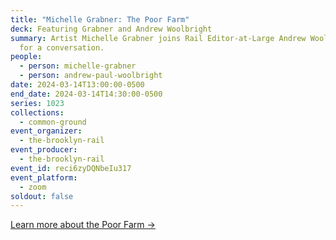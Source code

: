 ```yaml
---
title: "Michelle Grabner: The Poor Farm"
deck: Featuring Grabner and Andrew Woolbright
summary: Artist Michelle Grabner joins Rail Editor-at-Large Andrew Woolbright
  for a conversation.
people:
  - person: michelle-grabner
  - person: andrew-paul-woolbright
date: 2024-03-14T13:00:00-0500
end_date: 2024-03-14T14:30:00-0500
series: 1023
collections:
  - common-ground
event_organizer:
  - the-brooklyn-rail
event_producer:
  - the-brooklyn-rail
event_id: reci6zyDQNbeIu317
event_platform:
  - zoom
soldout: false
---
```

[L﻿earn more about the Poor Farm →](https://poorfarmexperiment.org/)